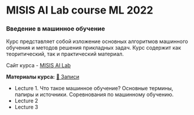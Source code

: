 <h1>MISIS AI Lab course ML 2022</h1>
<h3>Введение в машинное обучение</h3>

Курс представляет собой изложение основных алгоритмов машинного обучения и методов решения прикладных задач. Курс содержит как теоритический, так и практический материал.

Сайт курса  - [MISIS AI Lab](https://misisailab.github.io/docs/)

<b>Материалы курса:</b>
[📄 Записи](./MATERIALS/Lecture_1/lecture1-misisailab.pdf) 
<ul>
    <li>Lecture 1. Что такое машинное обучение? Основные термины, папиры и источники. Соревнования по машинному обучению.  <br></li>
    <li>Lecture 2</li>
    <li>Lecture 3</li>
</ul>


